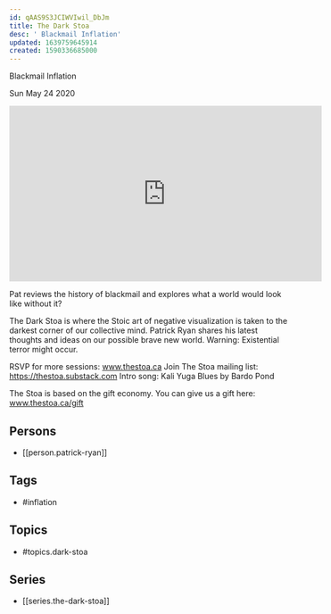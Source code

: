 ```yaml
---
id: qAAS9S3JCIWVIwil_DbJm
title: The Dark Stoa
desc: ' Blackmail Inflation'
updated: 1639759645914
created: 1590336685000
---
```



 Blackmail Inflation

Sun May 24 2020

<iframe width="560" height="315" src="https://www.youtube.com/embed/xlmhhh9HYqc" title="The Dark Stoa: Blackmail Inflation w/ Patrick Ryan" frameborder="0" allow="accelerometer; autoplay; clipboard-write; encrypted-media; gyroscope; picture-in-picture" allowfullscreen ></iframe>

Pat reviews the history of blackmail and explores what a world would look like without it? 

The Dark Stoa is where the Stoic art of negative visualization is taken to the darkest corner of our collective mind. Patrick Ryan shares his latest thoughts and ideas on our possible brave new world. Warning: Existential terror might occur.

RSVP for more sessions: www.thestoa.ca
Join The Stoa mailing list: https://thestoa.substack.com
Intro song: Kali Yuga Blues by Bardo Pond

The Stoa is based on the gift economy. You can give us a gift here: www.thestoa.ca/gift

## Persons

- [[person.patrick-ryan]]

## Tags

- #inflation

## Topics

- #topics.dark-stoa

## Series

- [[series.the-dark-stoa]]

